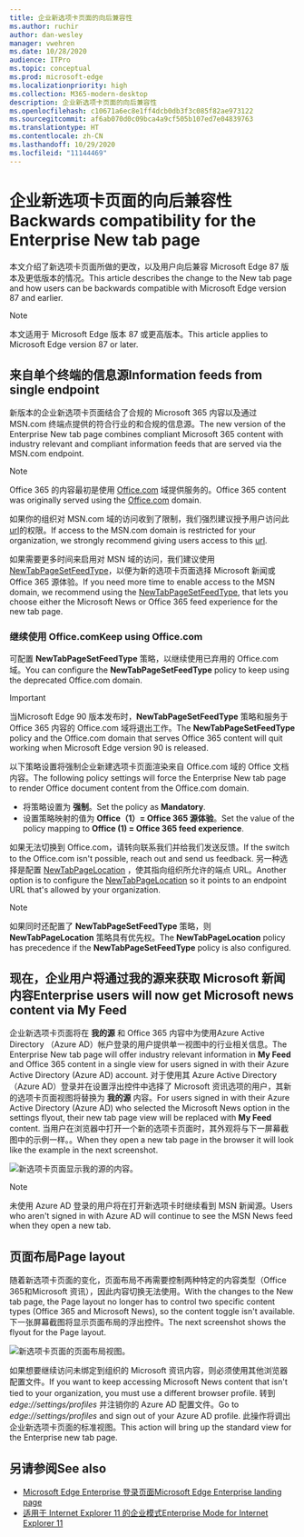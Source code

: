 ```yaml
---
title: 企业新选项卡页面的向后兼容性
ms.author: ruchir
author: dan-wesley
manager: vwehren
ms.date: 10/28/2020
audience: ITPro
ms.topic: conceptual
ms.prod: microsoft-edge
ms.localizationpriority: high
ms.collection: M365-modern-desktop
description: 企业新选项卡页面的向后兼容性
ms.openlocfilehash: c10671a6ec8e1ff4dcb0db3f3c085f82ae973122
ms.sourcegitcommit: af6ab070d0c09bca4a9cf505b107ed7e04839763
ms.translationtype: HT
ms.contentlocale: zh-CN
ms.lasthandoff: 10/29/2020
ms.locfileid: "11144469"
---
```

# <span data-ttu-id="7f63a-103">企业新选项卡页面的向后兼容性</span><span class="sxs-lookup"><span data-stu-id="7f63a-103">Backwards compatibility for the Enterprise New tab page</span></span>

<span data-ttu-id="7f63a-104">本文介绍了新选项卡页面所做的更改，以及用户向后兼容 Microsoft Edge 87 版本及更低版本的情况。</span><span class="sxs-lookup"><span data-stu-id="7f63a-104">This article describes the change to the New tab page and how users can be backwards compatible with Microsoft Edge version 87 and earlier.</span></span>

> [!NOTE]
> <span data-ttu-id="7f63a-105">本文适用于 Microsoft Edge 版本 87 或更高版本。</span><span class="sxs-lookup"><span data-stu-id="7f63a-105">This article applies to Microsoft Edge version 87 or later.</span></span>

## <span data-ttu-id="7f63a-106">来自单个终端的信息源</span><span class="sxs-lookup"><span data-stu-id="7f63a-106">Information feeds from single endpoint</span></span>

<span data-ttu-id="7f63a-107">新版本的企业新选项卡页面结合了合规的 Microsoft 365 内容以及通过 MSN.com 终端点提供的符合行业的和合规的信息源。</span><span class="sxs-lookup"><span data-stu-id="7f63a-107">The new version of the Enterprise New tab page combines compliant Microsoft 365 content with industry relevant and compliant information feeds that are served via the MSN.com endpoint.</span></span>

> [!NOTE]
> <span data-ttu-id="7f63a-108">Office 365 的内容最初是使用 [Office.com](https://www.office.com) 域提供服务的。</span><span class="sxs-lookup"><span data-stu-id="7f63a-108">Office 365 content was originally served using the [Office.com](https://www.office.com) domain.</span></span>

<span data-ttu-id="7f63a-109">如果你的组织对 MSN.com 域的访问收到了限制，我们强烈建议授予用户访问此 [url](https://ntp.msn.com)的权限。</span><span class="sxs-lookup"><span data-stu-id="7f63a-109">If access to the MSN.com domain is restricted for your organization, we strongly recommend giving users access to this [url](https://ntp.msn.com).</span></span>

<span data-ttu-id="7f63a-110">如果需要更多时间来启用对 MSN 域的访问，我们建议使用 [NewTabPageSetFeedType](https://docs.microsoft.com/deployedge/microsoft-edge-policies#newtabpagesetfeedtype)，以便为新的选项卡页面选择 Microsoft 新闻或 Office 365 源体验。</span><span class="sxs-lookup"><span data-stu-id="7f63a-110">If you need more time to enable access to the MSN domain, we recommend using the [NewTabPageSetFeedType](https://docs.microsoft.com/deployedge/microsoft-edge-policies#newtabpagesetfeedtype), that lets you choose either the Microsoft News or Office 365 feed experience for the new tab page.</span></span>

### <span data-ttu-id="7f63a-111">继续使用 Office.com</span><span class="sxs-lookup"><span data-stu-id="7f63a-111">Keep using Office.com</span></span>

 <span data-ttu-id="7f63a-112">可配置 **NewTabPageSetFeedType** 策略，以继续使用已弃用的 Office.com 域。</span><span class="sxs-lookup"><span data-stu-id="7f63a-112">You can configure the **NewTabPageSetFeedType** policy to keep using the deprecated Office.com domain.</span></span>

> [!IMPORTANT]
> <span data-ttu-id="7f63a-113">当Microsoft Edge 90 版本发布时，**NewTabPageSetFeedType** 策略和服务于 Office 365 内容的 Office.com 域将退出工作。</span><span class="sxs-lookup"><span data-stu-id="7f63a-113">The **NewTabPageSetFeedType** policy and the Office.com domain that serves Office 365 content will quit working when Microsoft Edge version 90 is released.</span></span>

<span data-ttu-id="7f63a-114">以下策略设置将强制企业新建选项卡页面渲染来自 Office.com 域的 Office 文档内容。</span><span class="sxs-lookup"><span data-stu-id="7f63a-114">The following policy settings will force the Enterprise New tab page to render Office document content from the Office.com domain.</span></span>

- <span data-ttu-id="7f63a-115">将策略设置为 **强制**。</span><span class="sxs-lookup"><span data-stu-id="7f63a-115">Set the policy as **Mandatory**.</span></span>
- <span data-ttu-id="7f63a-116">设置策略映射的值为 **Office（1）= Office 365 源体验**。</span><span class="sxs-lookup"><span data-stu-id="7f63a-116">Set the value of the policy mapping to **Office (1) = Office 365 feed experience**.</span></span>

<span data-ttu-id="7f63a-117">如果无法切换到 Office.com，请转向联系我们并给我们发送反馈。</span><span class="sxs-lookup"><span data-stu-id="7f63a-117">If the switch to the Office.com isn't possible, reach out and send us feedback.</span></span> <span data-ttu-id="7f63a-118">另一种选择是配置 [NewTabPageLocation](https://docs.microsoft.com/deployedge/microsoft-edge-policies#newtabpagelocation) ，使其指向组织所允许的端点 URL。</span><span class="sxs-lookup"><span data-stu-id="7f63a-118">Another option is to configure the [NewTabPageLocation](https://docs.microsoft.com/deployedge/microsoft-edge-policies#newtabpagelocation) so it points to an endpoint URL that's allowed by your organization.</span></span>

> [!NOTE]
> <span data-ttu-id="7f63a-119">如果同时还配置了 **NewTabPageSetFeedType** 策略，则 **NewTabPageLocation** 策略具有优先权。</span><span class="sxs-lookup"><span data-stu-id="7f63a-119">The **NewTabPageLocation** policy has precedence if the **NewTabPageSetFeedType** policy is also configured.</span></span>

## <span data-ttu-id="7f63a-120">现在，企业用户将通过我的源来获取 Microsoft 新闻内容</span><span class="sxs-lookup"><span data-stu-id="7f63a-120">Enterprise users will now get Microsoft news content via My Feed</span></span>

<span data-ttu-id="7f63a-121">企业新选项卡页面将在 **我的源** 和 Office 365 内容中为使用Azure Active Directory （Azure AD）帐户登录的用户提供单一视图中的行业相关信息。</span><span class="sxs-lookup"><span data-stu-id="7f63a-121">The Enterprise New tab page will offer industry relevant information in **My Feed** and Office 365 content in a single view for users signed in with their Azure Active Directory (Azure AD) account.</span></span> <span data-ttu-id="7f63a-122">对于使用其 Azure Active Directory （Azure AD）登录并在设置浮出控件中选择了 Microsoft 资讯选项的用户，其新的选项卡页面视图将替换为 **我的源** 内容。</span><span class="sxs-lookup"><span data-stu-id="7f63a-122">For users signed in with their Azure Active Directory (Azure AD) who selected the Microsoft News option in the settings flyout, their new tab page view will be replaced with **My Feed** content.</span></span> <span data-ttu-id="7f63a-123">当用户在浏览器中打开一个新的选项卡页面时，其外观将与下一屏幕截图中的示例一样。。</span><span class="sxs-lookup"><span data-stu-id="7f63a-123">When they open a new tab page in the browser it will look like the example in the next screenshot.</span></span>

![新选项卡页面显示我的源的内容。](media/microsoft-edge-ntp-backward-compatibility/microsoft-edge-ntp-myfeed-view.png)

> [!NOTE]
> <span data-ttu-id="7f63a-125">未使用 Azure AD 登录的用户将在打开新选项卡时继续看到 MSN 新闻源。</span><span class="sxs-lookup"><span data-stu-id="7f63a-125">Users who aren't signed in with Azure AD will continue to see the MSN News feed when they open a new tab.</span></span>

## <span data-ttu-id="7f63a-126">页面布局</span><span class="sxs-lookup"><span data-stu-id="7f63a-126">Page layout</span></span>

<span data-ttu-id="7f63a-127">随着新选项卡页面的变化，页面布局不再需要控制两种特定的内容类型（Office 365和Microsoft 资讯），因此内容切换无法使用。</span><span class="sxs-lookup"><span data-stu-id="7f63a-127">With the changes to the New tab page, the Page layout no longer has to control two specific content types (Office 365 and Microsoft News), so the content toggle isn't available.</span></span> <span data-ttu-id="7f63a-128">下一张屏幕截图将显示页面布局的浮出控件。</span><span class="sxs-lookup"><span data-stu-id="7f63a-128">The next screenshot shows the flyout for the Page layout.</span></span>

![新选项卡页面的页面布局视图。](media/microsoft-edge-ntp-backward-compatibility/microsoft-edge-ntp-page-layout.png)

<span data-ttu-id="7f63a-130">如果想要继续访问未绑定到组织的 Microsoft 资讯内容，则必须使用其他浏览器配置文件。</span><span class="sxs-lookup"><span data-stu-id="7f63a-130">If you want to keep accessing Microsoft News content that isn't tied to your organization, you must use a different browser profile.</span></span> <span data-ttu-id="7f63a-131">转到  *edge://settings/profiles* 并注销你的 Azure AD 配置文件。</span><span class="sxs-lookup"><span data-stu-id="7f63a-131">Go to  *edge://settings/profiles* and sign out of your Azure AD profile.</span></span> <span data-ttu-id="7f63a-132">此操作将调出企业新选项卡页面的标准视图。</span><span class="sxs-lookup"><span data-stu-id="7f63a-132">This action will bring up the  standard view for the Enterprise new tab page.</span></span> 

## <span data-ttu-id="7f63a-133">另请参阅</span><span class="sxs-lookup"><span data-stu-id="7f63a-133">See also</span></span>

- [<span data-ttu-id="7f63a-134">Microsoft Edge Enterprise 登录页面</span><span class="sxs-lookup"><span data-stu-id="7f63a-134">Microsoft Edge Enterprise landing page</span></span>](https://aka.ms/EdgeEnterprise)
- [<span data-ttu-id="7f63a-135">适用于 Internet Explorer 11 的企业模式</span><span class="sxs-lookup"><span data-stu-id="7f63a-135">Enterprise Mode for Internet Explorer 11</span></span>](https://docs.microsoft.com/internet-explorer/ie11-deploy-guide/enterprise-mode-overview-for-ie11)
